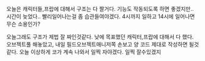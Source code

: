 오늘은 캐릭터들,프랍에 대해서 구조는 다 짤거다. 기능도 작동되도록 하면 좋겠지만.. 시간이 늦었다.. 빨리일어나는걸 좀 습관들여야겠다. 4시까지 일하고 14시에 일어나면 무슨 소용인가?

오늘그래도 구조가 제법 잘 짜인것같다. 낮에 목표했던 캐릭터,프랍에 대해서 다 했다. 
오브젝트풀 해놓았고, 내일 필드오브젝트매니저쪽 손보고 양 코드 제대로 작성하면 될것같다.
오늘 이상하게 코가 계속 나와서 일찍 자야겠다. 일찍 잘수있겠지